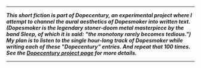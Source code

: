 
--------------------------------------------------------------------------------

***This short fiction is part of Dopecentury, an experimental project where I attempt to channel the aural aesthetics of Dopesmoker into written text. (Dopesmoker is the legendary stoner-doom metal masterpiece by the band Sleep, of which it is said: "the monotony rarely becomes tedious.") My plan is to listen to the single hour-long track of Dopesmoker while writing each of these "Dopecentury" entries. And repeat that 100 times. See the [Dopecentury project page](https://grannycart.net/dopecentury) for more details.***

--------------------------------------------------------------------------------

